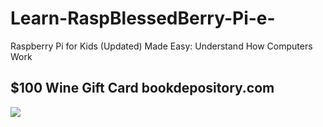 # Learn-RaspBlessedBerry-Pi-e-


Raspberry Pi for Kids (Updated) Made Easy: Understand How Computers Work

## $100 Wine Gift Card bookdepository.com

![](https://i.gr-assets.com/images/S/compressed.photo.goodreads.com/books/1496177180l/34774570._SX318_.jpg )
